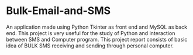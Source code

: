 # Bulk-Email-and-SMS
An application made using Python Tkinter as front end and MySQL  as back end. This project is very useful for the study of Python and interaction between SMS  and Computer program. This project report consists of basic idea of BULK SMS receiving and  sending through personal computer. 
